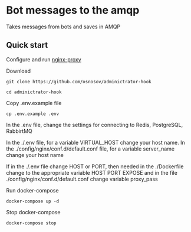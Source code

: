 # Bot messages to the amqp

Takes messages from bots and saves in AMQP

## Quick start

Configure and run [nginx-proxy](https://github.com/osnosov/nginx-proxyy)

Download

```console
git clone https://github.com/osnosov/adminictrator-hook
```

```console
cd adminictrator-hook
```

Copy .env.example file

```console
cp .env.example .env
```

In the .env file, change the settings for connecting to Redis, PostgreSQL, RabbirtMQ

In the ./.env file, for a variable VIRTUAL_HOST change your host name.
In the ./config/nginx/conf.d/default.conf file, for a variable server_name change your host name

If in the ./.env file change HOST or PORT, then needed in the ./Dockerfile change to the appropriate variable HOST PORT EXPOSE and in the file ./config/nginx/conf.d/default.conf change variable proxy_pass

Run docker-compose

```console
docker-compose up -d
```

Stop docker-compose

```console
docker-compose stop
```
